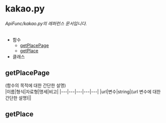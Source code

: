 # kakao.py
###### ApiFunc/kakao.py의 레퍼런스 문서입니다.
- 함수
    + [getPlacePage](#getplacepage)
    + [getPlace](#getplace)
- 클래스
## getPlacePage
(함수의 목적에 대한 간단한 설명)  
|이름|형식|자료형|명세|비고|
|---|---|---|---|---|
|url|변수|string|(url 변수에 대한 간단한 설명)||

## getPlace
